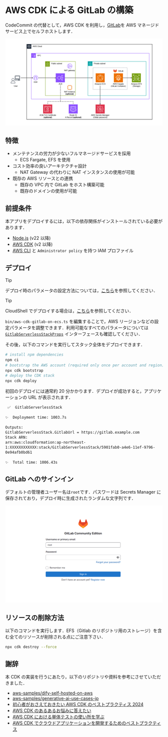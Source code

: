 # AWS CDK による GitLab の構築

CodeCommit の代替として，AWS CDK を利用し，[GitLab](https://about.gitlab.com/)を AWS マネージドサービス上でセルフホストします．

![architecture](./assets/gitlab_architecture.png)

## 特徴

- メンテナンスの労力が少ないフルマネージドサービスを採用
  - ECS Fargate, EFS を使用
- コスト効率の良いアーキテクチャ設計
  - NAT Gateway の代わりに NAT インスタンスの使用が可能
- 既存の AWS リソースとの連携
  - 既存の VPC 内で GitLab をホスト構築可能
  - 既存のドメインの使用が可能

## 前提条件

本アプリをデプロイするには，以下の依存関係がインストールされている必要があります．

- [Node.js](https://nodejs.org/en/download/package-manager) (v22 以降)
- [AWS CDK](https://docs.aws.amazon.com/cdk/v2/guide/work-with-cdk-typescript.html) (v2 以降)
- [AWS CLI](https://docs.aws.amazon.com/cli/latest/userguide/getting-started-install.html) と `Administrator policy` を持つ IAM プロファイル

## デプロイ

> [!TIP]
> デプロイ時のパラメータの設定方法については，[こちら](./docs/DEPLOY_OPTION_ja.md)を参照してください．

> [!TIP]
> CloudShell でデプロイする場合は，[こちら](./docs/DEPLOY_ON_CLOUDSHELL_ja.md)を参照してください．

`bin/aws-cdk-gitlab-on-ecs.ts` を編集することで，AWS リージョンなどの設定パラメータを調整できます．利用可能なすべてのパラメータについては [`GitlabServerlessStackProps`](./lib/aws-cdk-gitlab-on-ecs-stack.ts) インターフェースも確認してください．

その後，以下のコマンドを実行してスタック全体をデプロイできます．

```sh
# install npm dependencies
npm ci
# bootstrap the AWS account (required only once per account and region)
npx cdk bootstrap
# deploy the CDK stack
npx cdk deploy
```

初回のデプロイには通常約 20 分かかります．デプロイが成功すると，アプリケーションの URL が表示されます．

```
 ✅  GitlabServerlessStack

✨  Deployment time: 1003.7s

Outputs:
GitlabServerlessStack.GitlabUrl = https://gitlab.example.com
Stack ARN:
arn:aws:cloudformation:ap-northeast-1:XXXXXXXXXXXX:stack/GitlabServerlessStack/5901fab0-a4e6-11ef-9796-0e94afb0bd61

✨  Total time: 1006.43s
```

## GitLab へのサインイン

デフォルトの管理者ユーザー名は`root`です．パスワードは Secrets Manager に保存されており，デプロイ時に生成されたランダムな文字列です．

![signin](./assets/gitlab_signin.png)

## リソースの削除方法

以下のコマンドを実行します．EFS（Gitlab のリポジトリ用のストレージ）を含む全てのリソースが削除される点にご注意下さい．

```sh
npx cdk destroy --force
```

## 謝辞

本 CDK の実装を行うにあたり，以下のリポジトリや資料を参考にさせていただきました．

- [aws-samples/dify-self-hosted-on-aws](https://github.com/aws-samples/dify-self-hosted-on-aws)
- [aws-samples/generative-ai-use-cases-jp](https://github.com/aws-samples/generative-ai-use-cases-jp)
- [初心者がおさえておきたい AWS CDK のベストプラクティス 2024](https://speakerdeck.com/konokenj/cdk-best-practice-2024)
- [AWS CDK のあるあるお悩みに答えたい](https://speakerdeck.com/tmokmss/answering-cdk-faqs)
- [AWS CDK における単体テストの使い所を学ぶ](https://aws.amazon.com/jp/builders-flash/202411/learn-cdk-unit-test/)
- [AWS CDK でクラウドアプリケーションを開発するためのベストプラクティス](https://aws.amazon.com/jp/blogs/news/best-practices-for-developing-cloud-applications-with-aws-cdk/)
